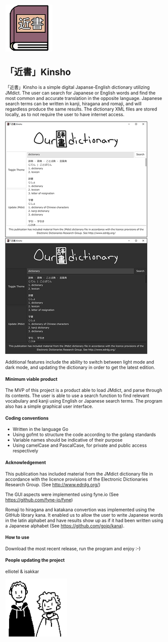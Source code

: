 ![](img/kinsho_icon.png)
# 「近書」Kinsho 

「近書」Kinsho is a simple digital Japanse-English dictionary utilizing JMdict. The user can search for Japanese or English words and find the most common and accurate translation in the opposite language.
Japanese search terms can be written in kanji, hiragana and romaji, and will regardless produce the same results. The dictionary XML files are stored locally, as to not require the user to have internet access.

![](img/example_light.png) ![](img/example_dark.png)


Additional features include the ability to switch between light mode and dark mode, and updating the dictionary in order to get the latest edition.

#### Minimum viable product
The MVP of this project is a product able to load JMdict, and parse through its contents. The user is able to use a search function to find relevant vocabulary and kanji using English or Japanese search terms. The program also has a simple graphical user interface.

#### Coding conventions
- Written in the language Go
- Using gofmt to structure the code according to the golang standards
- Variable names should be indicative of their purpose
- Using camelCase and PascalCase, for private and public access respectively

#### Acknowledgement
This publication has included material from the JMdict dictionary file in accordance with the licence provisions of the Electronic Dictionaries Research Group. (See http://www.edrdg.org/)

The GUI aspects were implemented using fyne<span>.</span>io (See https://github.com/fyne-io/fyne)

Romaji to hiragana and katakana convertion was implemented using the GitHub library kana. It enabled us to allow the user to write Japanese words in the latin alphabet and have results show up as if it had been written using a Japanese alphabet (See https://github.com/gojp/kana). 

#### How to use
Download the most recent release, run the program and enjoy :-)

#### People updating the project
elliotel & isakkar

![](img/developers_transparent.png) 
